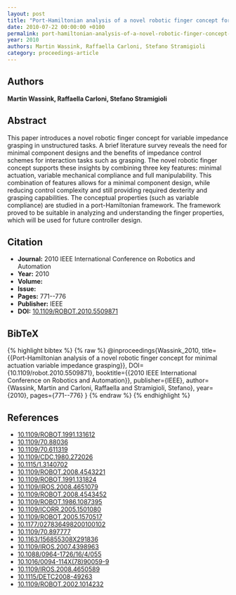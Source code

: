 ```yaml
---
layout: post
title: "Port-Hamiltonian analysis of a novel robotic finger concept for minimal actuation variable impedance grasping"
date: 2010-07-22 00:00:00 +0100
permalink: port-hamiltonian-analysis-of-a-novel-robotic-finger-concept-for-minimal-actuation-variable-impedance-grasping
year: 2010
authors: Martin Wassink, Raffaella Carloni, Stefano Stramigioli
category: proceedings-article
---
```

 
## Authors
**Martin Wassink, Raffaella Carloni, Stefano Stramigioli**
 
## Abstract
This paper introduces a novel robotic finger concept for variable impedance grasping in unstructured tasks. A brief literature survey reveals the need for minimal component designs and the benefits of impedance control schemes for interaction tasks such as grasping. The novel robotic finger concept supports these insights by combining three key features: minimal actuation, variable mechanical compliance and full manipulability. This combination of features allows for a minimal component design, while reducing control complexity and still providing required dexterity and grasping capabilities. The conceptual properties (such as variable compliance) are studied in a port-Hamiltonian framework. The framework proved to be suitable in analyzing and understanding the finger properties, which will be used for future controller design.
 
## Citation
- **Journal:** 2010 IEEE International Conference on Robotics and Automation
- **Year:** 2010
- **Volume:** 
- **Issue:** 
- **Pages:** 771--776
- **Publisher:** IEEE
- **DOI:** [10.1109/ROBOT.2010.5509871](https://doi.org/10.1109/ROBOT.2010.5509871)
 
## BibTeX
{% highlight bibtex %}
{% raw %}
@inproceedings{Wassink_2010,
  title={{Port-Hamiltonian analysis of a novel robotic finger concept for minimal actuation variable impedance grasping}},
  DOI={10.1109/robot.2010.5509871},
  booktitle={{2010 IEEE International Conference on Robotics and Automation}},
  publisher={IEEE},
  author={Wassink, Martin and Carloni, Raffaella and Stramigioli, Stefano},
  year={2010},
  pages={771--776}
}
{% endraw %}
{% endhighlight %}
 
## References
- [10.1109/ROBOT.1991.131612](https://doi.org/10.1109/ROBOT.1991.131612)
- [10.1109/70.88036](https://doi.org/10.1109/70.88036)
- [10.1109/70.611319](https://doi.org/10.1109/70.611319)
- [10.1109/CDC.1980.272026](https://doi.org/10.1109/CDC.1980.272026)
- [10.1115/1.3140702](https://doi.org/10.1115/1.3140702)
- [10.1109/ROBOT.2008.4543221](https://doi.org/10.1109/ROBOT.2008.4543221)
- [10.1109/ROBOT.1991.131824](https://doi.org/10.1109/ROBOT.1991.131824)
- [10.1109/IROS.2008.4651079](https://doi.org/10.1109/IROS.2008.4651079)
- [10.1109/ROBOT.2008.4543452](https://doi.org/10.1109/ROBOT.2008.4543452)
- [10.1109/ROBOT.1986.1087395](https://doi.org/10.1109/ROBOT.1986.1087395)
- [10.1109/ICORR.2005.1501080](https://doi.org/10.1109/ICORR.2005.1501080)
- [10.1109/ROBOT.2005.1570517](https://doi.org/10.1109/ROBOT.2005.1570517)
- [10.1177/027836498200100102](https://doi.org/10.1177/027836498200100102)
- [10.1109/70.897777](https://doi.org/10.1109/70.897777)
- [10.1163/156855308X291836](https://doi.org/10.1163/156855308X291836)
- [10.1109/IROS.2007.4398963](https://doi.org/10.1109/IROS.2007.4398963)
- [10.1088/0964-1726/16/4/055](https://doi.org/10.1088/0964-1726/16/4/055)
- [10.1016/0094-114X(78)90059-9](https://doi.org/10.1016/0094-114X(78)90059-9)
- [10.1109/IROS.2008.4650589](https://doi.org/10.1109/IROS.2008.4650589)
- [10.1115/DETC2008-49263](https://doi.org/10.1115/DETC2008-49263)
- [10.1109/ROBOT.2002.1014232](https://doi.org/10.1109/ROBOT.2002.1014232)

